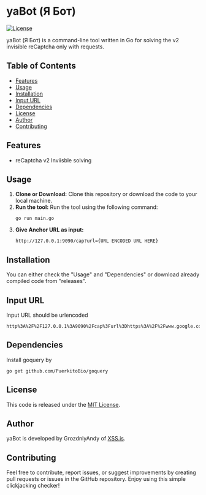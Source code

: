 # yaBot (Я Бот)

[![License](https://img.shields.io/badge/license-MIT-blue.svg)](LICENSE)

yaBot (Я Бот) is a command-line tool written in Go for solving the v2 invisible reCaptcha only with requests.

## Table of Contents
- [Features](https://github.com/grozdniyandy/yaBot#features)
- [Usage](https://github.com/grozdniyandy/yaBot#usage)
- [Installation](https://github.com/grozdniyandy/yaBot#installation)
- [Input URL](https://github.com/grozdniyandy/yaBot#input-url)
- [Dependencies](https://github.com/grozdniyandy/yaBot#dependencies)
- [License](https://github.com/grozdniyandy/yaBot#license)
- [Author](https://github.com/grozdniyandy/yaBot#author)
- [Contributing](https://github.com/grozdniyandy/yaBot#contributing)

## Features
- reCaptcha v2 Inviisble solving

## Usage
1. **Clone or Download:** Clone this repository or download the code to your local machine.
2. **Run the tool:** Run the tool using the following command:
   ```
   go run main.go
   ```
3. **Give Anchor URL as input:**
   ```
   http://127.0.0.1:9090/cap?url={URL ENCODED URL HERE}
   ```
   
## Installation
You can either check the "Usage" and "Dependencies" or download already compiled code from "releases".

## Input URL
Input URL should be urlencoded
```
http%3A%2F%2F127.0.0.1%3A9090%2Fcap%3Furl%3Dhttps%3A%2F%2Fwww.google.com%2Frecaptcha%2Fapi2%2Fanchor%3Far%3D1%26k%3DKEY%26co%3DRANDOM.%26hl%3Den%26v%3DRANDOM%26size%3Dinvisible%26sa%3Dlogin%26cb%3DCB
```

## Dependencies
Install goquery by
```
go get github.com/PuerkitoBio/goquery
```

## License
This code is released under the [MIT License](LICENSE).

## Author
yaBot is developed by GrozdniyAndy of [XSS.is](https://xss.is).

## Contributing
Feel free to contribute, report issues, or suggest improvements by creating pull requests or issues in the GitHub repository. Enjoy using this simple clickjacking checker!
